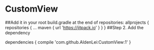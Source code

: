 # CustomView
##Add it in your root build.gradle at the end of repositories:
allprojects {
		repositories {
			...
			maven { url 'https://jitpack.io' }
		}
	}
 ##Step 2. Add the dependency

 dependencies {
	        compile 'com.github.AldenLei:CustomView:1'
	}
